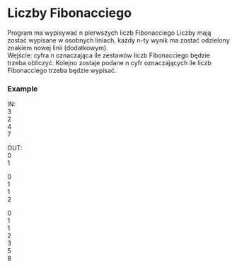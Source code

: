 # Liczby Fibonacciego
Program ma wypisywać n pierwszych liczb Fibonacciego
Liczby mają zostać wypisane w osobnych liniach, każdy n-ty wynik ma zostać 
odzielony znakiem nowej linii (dodatkowym).\
Wejście: cyfra n oznaczająca ile zestawów liczb Fibonacciego będzie trzeba
obliczyć. Kolejno zostaje podane n cyfr oznaczających ile
liczb Fibonacciego trzeba będzie wypisać.
### Example
IN:\
3\
2\
4\
7

OUT:\
0\
1

0\
1\
1\
2

0\
1\
1\
2\
3\
5\
8
